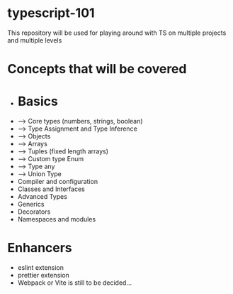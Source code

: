 # typescript-101
This repository will be used for playing around with TS on multiple projects and multiple levels

# Concepts that will be covered
* # Basics
* --> Core types (numbers, strings, boolean)
* --> Type Assignment and Type Inference
* --> Objects
* --> Arrays
* --> Tuples (fixed length arrays)
* --> Custom type Enum
* --> Type any
* --> Union Type
* Compiler and configuration
* Classes and Interfaces
* Advanced Types
* Generics
* Decorators
* Namespaces and modules

# Enhancers
* eslint extension
* prettier extension
* Webpack or Vite is still to be decided...
